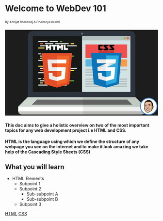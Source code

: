 # Welcome to WebDev 101 

<sub><sup> By Abhijat Bhardwaj & Chaitanya Keshri </sup></sub>

![Alt Text](assets/3223049_5074_2.jpg)


 #### This doc aims to give a holistic overview on two of the most important topics for any web development project i.e HTML and CSS.
 #### HTML is the language using which we define the structure of any webpage you see on the internet and to make it look amazing we take help of the Cascading Style Sheets (CSS)



## What you will learn

- HTML Elements
  - Subpoint 1
  - Subpoint 2
    - Sub-subpoint A
    - Sub-subpoint B
  - Subpoint 3

 
[HTML](html.md)
[CSS](css.md)


